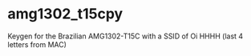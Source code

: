 # amg1302_t15cpy
Keygen for the Brazilian AMG1302-T15C with a SSID of Oi HHHH (last 4 letters from MAC)
